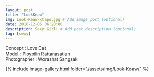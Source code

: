 ```yaml
---
layout: post
title: "LookKeaw"
img: Look-Keaw-xtapo.jpg # Add image post (optional)
date: 2018-12-06 06:20:00
description: Sexy Girl! # Add post description (optional)
tag: [sexy]
---
```

Concept : Love Cat  
Model : Ploypilin Rattanasatian  
Photographer : Worashat Sangsak      


{% include image-gallery.html folder="/assets/img/Look-Keaw/" %}
